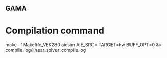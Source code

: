 ## GAMA


# Compilation command 
make -f Makefile_VEK280 aiesim AIE_SRC=<path to the aie directory> TARGET=hw BUFF_OPT=0 &> compile_log/linear_solver_compile.log